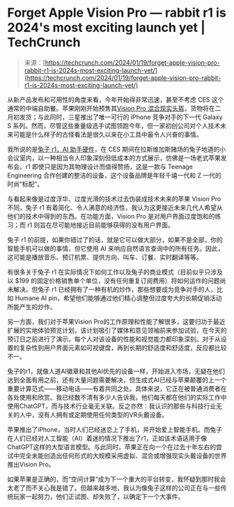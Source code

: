 <!--yml

category: 未分类

date: 2024-05-27 14:57:34

-->

# Forget Apple Vision Pro — rabbit r1 is 2024's most exciting launch yet | TechCrunch

> 来源：[https://techcrunch.com/2024/01/19/forget-apple-vision-pro-rabbit-r1-is-2024s-most-exciting-launch-yet/](https://techcrunch.com/2024/01/19/forget-apple-vision-pro-rabbit-r1-is-2024s-most-exciting-launch-yet/)

从新产品发布和可用性的角度来看，今年开始得非常迅速，甚至不考虑 CES 这个通常的中端自助餐。苹果刚刚开始预售其[Vision Pro 混合现实头盔](https://techcrunch.com/2024/01/17/i-spent-the-morning-with-the-apple-vision-pro/)，货物将在二月初发货；与此同时，三星推出了唯一可行的 iPhone 竞争对手的下一代 Galaxy S 系列。然而，尽管这些重量级选手试图领跑今年，但一家初创公司对个人技术未来可能是什么样子的古怪看法是很久以来在小工具中最令人兴奋的事情。

我所说的是[兔子 r1，AI 助手硬件](https://techcrunch.com/2024/01/09/can-a-striking-design-set-rabbits-r1-pocket-ai-apart-from-a-gaggle-of-virtual-assistants/)，在 CES 期间在拉斯维加斯赌场的兔子地道的小会议室内，以一种相当令人印象深刻但低成本的方式展示，仿佛是一场老式苹果发布会。r1 即使只是因为其物理设计而值得赞扬，这是一款与 Teenage Engineering 合作创建的整洁的设备，这个设备品牌是年轻千禧一代和 Z 一代的时尚“标配”。

与看起来像是过度浮华、过度光滑的技术过去伪装成技术未来的苹果 Vision Pro 不同，兔子 r1 有着简化、令人满意的经济性，我认为这更接近未来几代人希望从他们的技术中得到的东西。在功能方面，Vision Pro 是对用户界面过度饱和的练习；而 r1 则旨在尽可能地接近目前能够获得的没有用户界面。

兔子 r1 的前提，如果你错过了的话，就是它可以做大部分，如果不是全部，你的智能手机可以做的事情，但它使用 AI 来响应自然语言查询中的所有任务。因此，这可能是播放音乐、预订机票、提供方向、叫车、订餐、实时翻译等等。

有很多关于兔子 r1 在实际情况下如何工作以及兔子的商业模式（目前似乎只涉及以 $199 的固定价格销售单个单位，没有任何重复订阅费用）将如何运作的问题尚未解决。但兔子 r1 已经拥有了一种有机的炒作，那些想要成为竞争对手的人，比如 Humane AI pin，希望他们能够通过他们精心调整但过度夸大的长期促销活动所能产生的炒作。

另一方面，我们对于苹果Vision Pro的工作原理和性能了解很多，这要归功于最近扩展的实地体验预览计划，该计划吸引了媒体和意见领袖前来参加试验，在今天的预订日之前进行了演示，每个人对该设备的性能和视觉能力都印象深刻。对于从设置的复杂性到用户界面元素如可视键盘，再到长期的舒适度和舒适度，反应都比较不一。

兔子的r1，就像人道AI徽章和其他AI优先的设备一样，开始进入市场，无疑在他们达到全面有用之前，还有大量问题需要解决，但生成式AI已经与苹果颠覆的上一个重要计算范式——移动电话——有着共同之处。具体来说，它正在被普通消费者在各处使用和欣赏。我已经数不清有多少人告诉我，他们每天都在他们的实际工作中使用ChatGPT，而与技术行业毫无关联。反之亦然：我认识的那些与科技行业无关的人中，没有人拥有或定期使用任何类型的VR头戴设备。

苹果推出了iPhone，当时人们已经迷恋上了手机，并开始爱上智能手机。而兔子在人们已经对人工智能（AI）着迷的情况下推出了r1，正如该术语适用于像ChatGPT这样的大型语言模型。与此同时，苹果正在向一个在过去十年左右的尝试中完全未能创造出任何形式的大规模采用虚拟、混合或增强现实头戴设备的世界推出Vision Pro。

如果苹果是正确的，而“空间计算”成为下一个重大的平台转变，我怀疑到那时我会太老了而不关心我是错了。但越来越多地，我认为像兔子这样的公司正在与一些传统玩家一起努力，他们正试图、却失败了，以确定下一个大事件。

